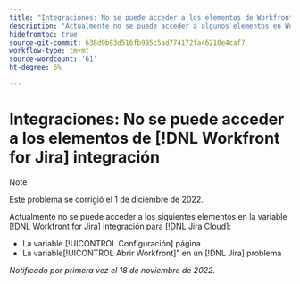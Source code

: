 ```yaml
---
title: "Integraciones: No se puede acceder a los elementos de Workfront para la integración con Jira"
description: "Actualmente no se puede acceder a algunos elementos en Workfront para la integración de Jira para Jira Cloud."
hidefromtoc: true
source-git-commit: 638d0b83d516fb995c5ad774172fa46210e4caf7
workflow-type: tm+mt
source-wordcount: '61'
ht-degree: 6%

---
```



# Integraciones: No se puede acceder a los elementos de [!DNL Workfront for Jira] integración

>[!NOTE]
>
>Este problema se corrigió el 1 de diciembre de 2022.

Actualmente no se puede acceder a los siguientes elementos en la variable [!DNL Workfront for Jira] integración para [!DNL Jira Cloud]:

* La variable [!UICONTROL Configuración] página
* La variable[!UICONTROL Abrir Workfront]&quot; en un [!DNL Jira] problema

_Notificado por primera vez el 18 de noviembre de 2022._


